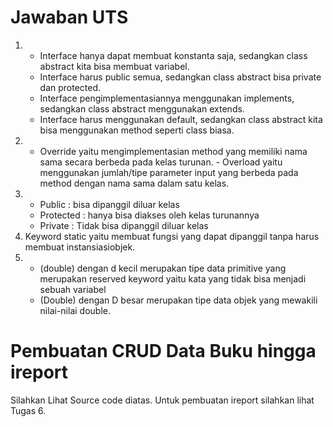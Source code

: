 # Jawaban UTS
1.  - Interface hanya dapat membuat konstanta saja, sedangkan class abstract kita bisa membuat variabel.
    - Interface harus public semua, sedangkan class abstract bisa private dan protected.
    - Interface pengimplementasiannya menggunakan implements, sedangkan class abstract menggunakan extends.
    - Interface harus menggunakan default, sedangkan class abstract kita bisa menggunakan method seperti class biasa.
2.   - Override yaitu mengimplementasian method yang memiliki nama sama secara berbeda pada kelas turunan.
    - Overload yaitu menggunakan jumlah/tipe parameter input yang berbeda pada method dengan nama sama dalam satu kelas.
3.  - Public : bisa dipanggil diluar kelas
    - Protected : hanya bisa diakses oleh kelas turunannya
    - Private : Tidak bisa dipanggil diluar kelas
4.  Keyword static yaitu membuat fungsi yang dapat dipanggil tanpa harus membuat instansiasiobjek.
5.  - (double) dengan d kecil merupakan tipe data primitive yang merupakan reserved keyword yaitu kata yang tidak bisa menjadi sebuah variabel
    - (Double) dengan D besar merupakan tipe data objek yang mewakili nilai-nilai double.
# Pembuatan CRUD Data Buku hingga ireport
  Silahkan Lihat Source code diatas. Untuk pembuatan ireport silahkan lihat Tugas 6.
